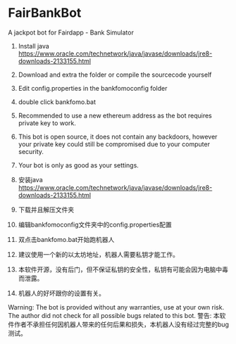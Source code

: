 # FairBankBot
A jackpot bot for Fairdapp - Bank Simulator
1. Install java https://www.oracle.com/technetwork/java/javase/downloads/jre8-downloads-2133155.html
2. Download and extra the folder or compile the sourcecode yourself
3. Edit config.properties in the bankfomoconfig folder
4. double click bankfomo.bat
5. Recommended to use a new ethereum address as the bot requires private key to work.
6. This bot is open source, it does not contain any backdoors, however your private key could still be compromised due to your computer security. 
7. Your bot is only as good as your settings. 

1. 安装java https://www.oracle.com/technetwork/java/javase/downloads/jre8-downloads-2133155.html
2. 下载并且解压文件夹
3. 编辑bankfomoconfig文件夹中的config.properties配置
4. 双点击bankfomo.bat开始跑机器人
5. 建议使用一个新的以太坊地址，机器人需要私钥才能工作。
6. 本软件开源，没有后门，但不保证私钥的安全性，私钥有可能会因为电脑中毒而泄露。
7. 机器人的好坏跟你的设置有关。

Warning: The bot is provided without any warranties, use at your own risk. The author did not check for all possible bugs related to this bot. 
警告: 本软件作者不承担任何因机器人带来的任何后果和损失，本机器人没有经过完整的bug测试。
